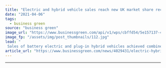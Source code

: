 ```yaml
---
title: "Electric and hybrid vehicle sales reach new UK market share record"
date: "2021-04-06"
tags: 
  - business green
source: "business green"
image_url: "https://www.businessgreen.com/api/v1/wps/cbffd54/5e157137-4883-45f5-a9cf-c64836efa110/6/Kensington-and-Chelsea-council-2-185x114.jpg"
image_fp: "/assets/img/post_thumbnails/112.jpg"
lead: "
 Sales of battery electric and plug-in hybrid vehicles achieved combined 14 per cent market share in March, SMMT figures show ..."
article_url: "https://www.businessgreen.com/news/4029431/electric-hybrid-vehicle-sales-reach-uk-market-share-record"
---
```


---
